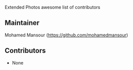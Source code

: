 Extended Photos awesome list of contributors

Maintainer
------------
Mohamed Mansour (https://github.com/mohamedmansour)

Contributors
------------
* None
